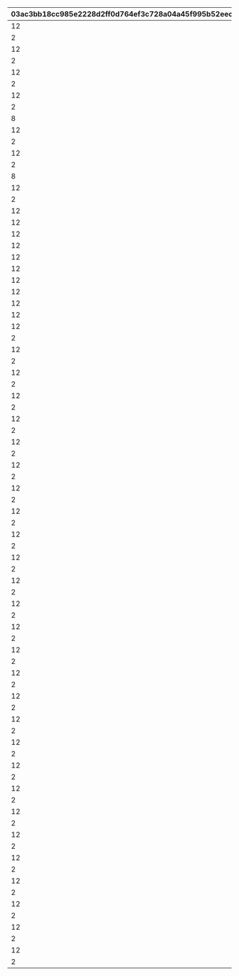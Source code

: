 |03ac3bb18cc985e2228d2ff0d764ef3c728a04a45f995b52eec856f2a5a21049|9f032005bbfdc75bde0011cf61c86df7f4b1ea9ccb159e4bfd15677d52b8e00a|33ac801ba7f24aff448a77f5278838cd865a1f7e242d90bf4445cec286f45c1a|a3d8067812505d619d84786f8db0ad58efea7c08da7d82532ba939e158972757|c8688a838e4e88990e040c64927f56c4f283426a00911f154deb9ef5a12e1d4f|
| --- | --- | --- | --- | --- |
|12|94002|1001|1|8000000|
|2|90005|1001|2|40|
|12|94002|1002|3|8000000|
|2|90005|1002|4|50|
|12|94002|1003|5|8000000|
|2|90005|1003|6|60|
|12|94002|1004|7|8000000|
|2|90005|1004|8|70|
|8|91002|1005|9|150|
|12|94002|1005|10|8000000|
|2|90005|1005|11|80|
|12|94002|1006|12|8000000|
|2|90005|1006|13|90|
|8|91002|1007|14|300|
|12|94002|1007|15|8000000|
|2|90005|1007|16|100|
|12|94002|2001|17|8000000|
|12|94002|2002|18|8000000|
|12|94002|2003|19|8000000|
|12|94002|2004|20|8000000|
|12|94002|2005|21|8000000|
|12|94002|2006|22|8000000|
|12|94002|2007|23|8000000|
|12|94002|2008|24|8000000|
|12|94002|2009|25|8000000|
|12|94002|2010|26|8000000|
|12|94002|7001|27|8000000|
|2|90005|7001|28|5|
|12|94002|7002|29|8000000|
|2|90005|7002|30|5|
|12|94002|7003|31|8000000|
|2|90005|7003|32|5|
|12|94002|7004|33|8000000|
|2|90005|7004|34|10|
|12|94002|7005|35|8000000|
|2|90005|7005|36|10|
|12|94002|7006|37|8000000|
|2|90005|7006|38|10|
|12|94002|7007|39|8000000|
|2|90005|7007|40|15|
|12|94002|7008|41|8000000|
|2|90005|7008|42|15|
|12|94002|7009|43|8000000|
|2|90005|7009|44|15|
|12|94002|7010|45|8000000|
|2|90005|7010|46|20|
|12|94002|7011|47|8000000|
|2|90005|7011|48|20|
|12|94002|7012|49|8000000|
|2|90005|7012|50|20|
|12|94002|7013|51|8000000|
|2|90005|7013|52|25|
|12|94002|7014|53|8000000|
|2|90005|7014|54|25|
|12|94002|7015|55|8000000|
|2|90005|7015|56|25|
|12|94002|7016|57|8000000|
|2|90005|7016|58|30|
|12|94002|7017|59|8000000|
|2|90005|7017|60|30|
|12|94002|7018|61|8000000|
|2|90005|7018|62|30|
|12|94002|7019|63|8000000|
|2|90005|7019|64|35|
|12|94002|7020|65|8000000|
|2|90005|7020|66|35|
|12|94002|7021|67|8000000|
|2|90005|7021|68|35|
|12|94002|7022|69|8000000|
|2|90005|7022|70|40|
|12|94002|8001|71|8000000|
|2|90008|8001|72|1000|
|12|94002|8002|73|8000000|
|2|90008|8002|74|1250|
|12|94002|8003|75|8000000|
|2|90008|8003|76|1500|
|12|94002|8004|77|8000000|
|2|90008|8004|78|1750|
|12|94002|8005|79|8000000|
|2|90008|8005|80|2000|
|12|94002|8006|81|8000000|
|2|90008|8006|82|2250|
